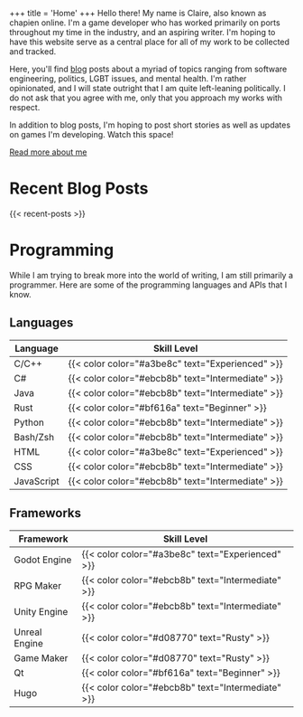 +++
title = 'Home'
+++
Hello there! My name is Claire, also known as chapien online. I'm a game developer who has worked primarily on ports throughout my time in the industry, and an aspiring writer. I'm hoping to have this website serve as a central place for all of my work to be collected and tracked.

Here, you'll find [blog](blog) posts about a myriad of topics ranging from software engineering, politics, LGBT issues, and mental health. I'm rather opinionated, and I will state outright that I am quite left-leaning politically. I do not ask that you agree with me, only that you approach my works with respect.

In addition to blog posts, I'm hoping to post short stories as well as updates on games I'm developing. Watch this space!

[Read more about me](about)

# Recent Blog Posts
{{< recent-posts >}}
# Programming
While I am trying to break more into the world of writing, I am still primarily a programmer. Here are some of the programming languages and APIs that I know.

## Languages

| Language   | Skill Level  |
| ---------- | ------------ |
| C/C++      | {{< color color="#a3be8c" text="Experienced" >}}  |
| C#         | {{< color color="#ebcb8b" text="Intermediate" >}} |
| Java       | {{< color color="#ebcb8b" text="Intermediate" >}} |
| Rust       | {{< color color="#bf616a" text="Beginner" >}}     |
| Python     | {{< color color="#ebcb8b" text="Intermediate" >}} |
| Bash/Zsh   | {{< color color="#ebcb8b" text="Intermediate" >}} |
| HTML       | {{< color color="#a3be8c" text="Experienced" >}}  |
| CSS        | {{< color color="#ebcb8b" text="Intermediate" >}} |
| JavaScript | {{< color color="#ebcb8b" text="Intermediate" >}} |

## Frameworks

| Framework     | Skill Level  |
| ------------- | ------------ |
| Godot Engine  | {{< color color="#a3be8c" text="Experienced" >}}  |
| RPG Maker     | {{< color color="#ebcb8b" text="Intermediate" >}} |
| Unity Engine  | {{< color color="#ebcb8b" text="Intermediate" >}} |
| Unreal Engine | {{< color color="#d08770" text="Rusty" >}}       |
| Game Maker    | {{< color color="#d08770" text="Rusty" >}}         |
| Qt            | {{< color color="#bf616a" text="Beginner" >}}     |
| Hugo          | {{< color color="#ebcb8b" text="Intermediate" >}} |